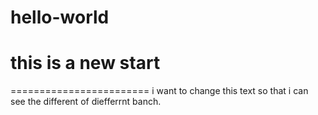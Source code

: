 # hello-world
this is a new start
=========================
========================
i want to change this text so that i can see the different of diefferrnt banch.
